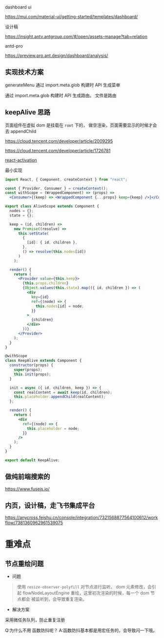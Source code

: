dashboard ui

https://mui.com/material-ui/getting-started/templates/dashboard/

设计稿

https://insight.antv.antgroup.com/#/open/assets-manage?tab=relation

antd-pro

https://preview.pro.ant.design/dashboard/analysis/

## 实现技术方案

generateMenu 通过 import.meta.glob 构建时 API 生成菜单

通过 import.meta.glob 构建时 API 生成路由。 文件是路由

## keepAlive 思路

页面组件在虚拟 dom 是挂载在 `root` 下的， 做空渲染，页面需要显示的时候才会去 appendChild

https://cloud.tencent.com/developer/article/2009295

https://cloud.tencent.com/developer/article/1726781

[react-activation](https://github.com/CJY0208/react-activation/blob/master/README_CN.md)

最小实现

```jsx
import React, { Component, createContext } from "react";

const { Provider, Consumer } = createContext();
const withScope = (WrappedComponent) => (props) =>
  <Consumer>{(keep) => <WrappedComponent {...props} keep={keep} />}</Consumer>;

export class AliveScope extends Component {
  nodes = {};
  state = {};

  keep = (id, children) =>
    new Promise((resolve) =>
      this.setState(
        {
          [id]: { id, children },
        },
        () => resolve(this.nodes[id])
      )
    );

  render() {
    return (
      <Provider value={this.keep}>
        {this.props.children}
        {Object.values(this.state).map(({ id, children }) => (
          <div
            key={id}
            ref={(node) => {
              this.nodes[id] = node;
            }}
          >
            {children}
          </div>
        ))}
      </Provider>
    );
  }
}

@withScope
class KeepAlive extends Component {
  constructor(props) {
    super(props);
    this.init(props);
  }

  init = async ({ id, children, keep }) => {
    const realContent = await keep(id, children);
    this.placeholder.appendChild(realContent);
  };

  render() {
    return (
      <div
        ref={(node) => {
          this.placeholder = node;
        }}
      />
    );
  }
}

export default KeepAlive;
```

## 做纯前端搜索的

https://www.fusejs.io/

## 内页，设计稿，走飞书集成平台

https://anycross.feishu.cn/console/integration/7321568877564100612/workflow/7381360962961539075

# 重难点

## 节点重绘问题

- 问题

> 使用 `resize-observer-polyfill` 对节点进行监听。 dom 元素修改，会引起 flowNodeLayoutEngine 重绘，这里初次渲染的时候，每一个 dom 节点都会 被监听到，会导致重复渲染。

- 解决方案

采用微任务队列，防止重复注册

Q:为什么不用 函数防抖呢？
A:函数防抖基本都是用宏任务的，会导致闪一下哦。
